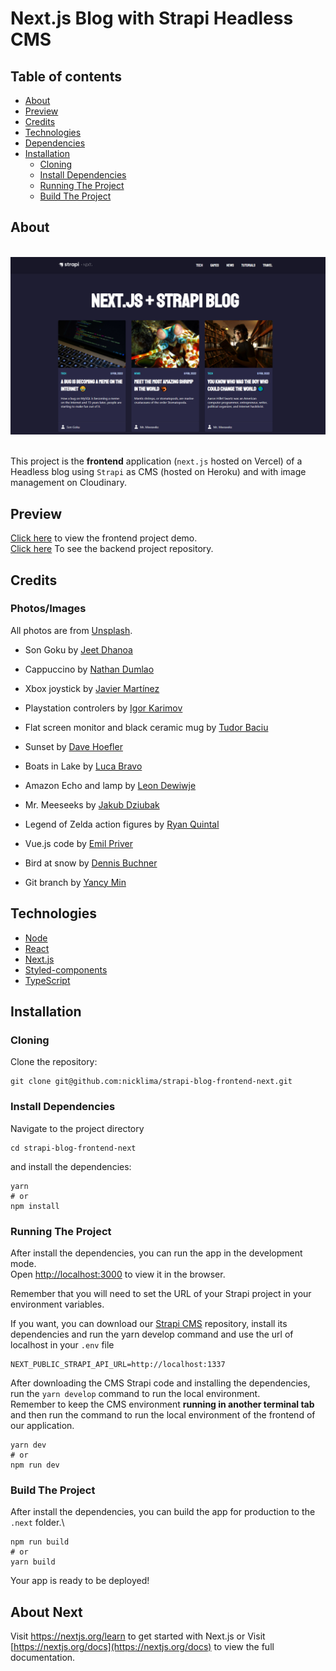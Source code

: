 # Next.js Blog with Strapi Headless CMS

## Table of contents

- [About](#about)
- [Preview](#preview)
- [Credits](#credits)
- [Technologies](#technologies)
- [Dependencies](#dependencies)
- [Installation](#installation)
  - [Cloning](#cloning)
  - [Install Dependencies](#install-dependencies)
  - [Running The Project](#running-the-project)
  - [Build The Project](#build-the-project)

## About

\
<img src="screenshot.png" />

\
This project is the **frontend** application (`next.js` hosted on Vercel) of a Headless blog using `Strapi` as CMS (hosted on Heroku) and with image management on Cloudinary.

## Preview

[Click here](https://strapi-blog-frontend-next.vercel.app) to view the frontend project demo.\
[Click here](https://github.com/nicklima/strapi-blog-cms) To see the backend project repository.

## Credits

### Photos/Images

All photos are from [Unsplash](https://unsplash.com).

- Son Goku by [Jeet Dhanoa](https://unsplash.com/@jeetdhanoa?utm_source=unsplash&utm_medium=referral&utm_content=creditCopyText)

- Cappuccino by [Nathan Dumlao](https://unsplash.com/@nate_dumlao?utm_source=unsplash&utm_medium=referral&utm_content=creditCopyText)

- Xbox joystick by [Javier Martínez](https://unsplash.com/@cjdante?utm_source=unsplash&utm_medium=referral&utm_content=creditCopyText)

- Playstation controlers by [Igor Karimov](https://unsplash.com/@ingvar_erik?utm_source=unsplash&utm_medium=referral&utm_content=creditCopyText)

- Flat screen monitor and black ceramic mug by [Tudor Baciu](https://unsplash.com/@baciutudor?utm_source=unsplash&utm_medium=referral&utm_content=creditCopyText)

- Sunset by [Dave Hoefler](https://unsplash.com/@davehoefler?utm_source=unsplash&utm_medium=referral&utm_content=creditCopyText)

- Boats in Lake by [Luca Bravo](https://unsplash.com/@lucabravo?utm_source=unsplash&utm_medium=referral&utm_content=creditCopyText)

- Amazon Echo and lamp by [Leon Dewiwje](https://unsplash.com/@elodiso?utm_source=unsplash&utm_medium=referral&utm_content=creditCopyText)

- Mr. Meeseeks by [Jakub Dziubak](https://unsplash.com/@jckbck?utm_source=unsplash&utm_medium=referral&utm_content=creditCopyText)

- Legend of Zelda action figures by [Ryan Quintal](https://unsplash.com/@ryanquintal?utm_source=unsplash&utm_medium=referral&utm_content=creditCopyText)

- Vue.js code by [Emil Priver](https://unsplash.com/@emilpriver?utm_source=unsplash&utm_medium=referral&utm_content=creditCopyText)

- Bird at snow by [Dennis Buchner](https://unsplash.com/@baitman?utm_source=unsplash&utm_medium=referral&utm_content=creditCopyText)

- Git branch by [Yancy Min](https://unsplash.com/@yancymin?utm_source=unsplash&utm_medium=referral&utm_content=creditCopyText)

## Technologies

- [Node](https://nodejs.org/en/download/)
- [React](https://pt-br.reactjs.org/)
- [Next.js](https://nextjs.org)
- [Styled-components](https://styled-components.com/)
- [TypeScript](https://www.typescriptlang.org)

## Installation

### Cloning

Clone the repository:

```
git clone git@github.com:nicklima/strapi-blog-frontend-next.git
```

### Install Dependencies

Navigate to the project directory

```
cd strapi-blog-frontend-next
```

and install the dependencies:

```
yarn
# or
npm install
```

### Running The Project

After install the dependencies, you can run the app in the development mode.\
Open [http://localhost:3000](http://localhost:3000) to view it in the browser.

Remember that you will need to set the URL of your Strapi project in your environment variables.

If you want, you can download our [Strapi CMS](https://github.com/nicklima/strapi-blog-cms) repository, install its dependencies and run the yarn develop command and use the url of localhost in your `.env` file

```
NEXT_PUBLIC_STRAPI_API_URL=http://localhost:1337
```

After downloading the CMS Strapi code and installing the dependencies, run the `yarn develop` command to run the local environment.\
Remember to keep the CMS environment **running in another terminal tab** and then run the command to run the local environment of the frontend of our application.

```
yarn dev
# or
npm run dev
```

### Build The Project

After install the dependencies, you can build the app for production to the `.next` folder.\

```
npm run build
# or
yarn build
```

Your app is ready to be deployed!

## About Next

Visit <a aria-label="next.js learn" href="https://nextjs.org/learn">https://nextjs.org/learn</a> to get started with Next.js or Visit [https://nextjs.org/docs](https://nextjs.org/docs) to view the full documentation.
